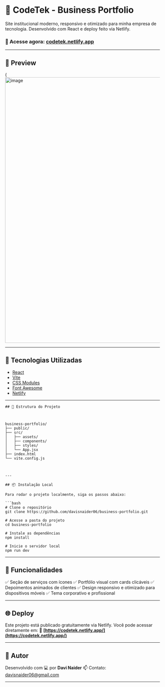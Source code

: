 
# 💼 CodeTek - Business Portfolio


Site institucional moderno, responsivo e otimizado para minha empresa de tecnologia. Desenvolvido com React e deploy feito via Netlify.


### 🔗 Acesse agora: [codetek.netlify.app](https://codetek.netlify.app/)

---

## 📸 Preview

(<img width="1898" height="865" alt="image" src="https://github.com/user-attachments/assets/a8b21680-d437-40ad-a4c0-7bcf6ced1b71" />

---

## 🚀 Tecnologias Utilizadas

- [React](https://reactjs.org/)
- [Vite](https://vitejs.dev/)
- [CSS Modules](https://github.com/css-modules/css-modules)
- [Font Awesome](https://fontawesome.com/)
- [Netlify](https://www.netlify.com/)

---
```
## 📂 Estrutura do Projeto



business-portfolio/
├── public/
├── src/
│   ├── assets/
│   ├── components/
│   ├── styles/
│   └── App.jsx
├── index.html
└── vite.config.js



---

## 📦 Instalação Local

Para rodar o projeto localmente, siga os passos abaixo:

```bash
# Clone o repositório
git clone https://github.com/davisnaider06/business-portfolio.git

# Acesse a pasta do projeto
cd business-portfolio

# Instale as dependências
npm install

# Inicie o servidor local
npm run dev
````

---

## 🧾 Funcionalidades

✅ Seção de serviços com ícones
✅ Portfólio visual com cards clicáveis
✅ Depoimentos animados de clientes
✅ Design responsivo e otimizado para dispositivos móveis
✅ Tema corporativo e profissional

---

## 🌐 Deploy

Este projeto está publicado gratuitamente via Netlify.
Você pode acessar diretamente em:
🔗 **[https://codetek.netlify.app/](https://codetek.netlify.app/)**

---

## 🧠 Autor

Desenvolvido com 💻 por **Davi Naider**
📫 Contato: [davisnaider06@gmail.com](mailto:davisnaider06@gmail.com)

---
